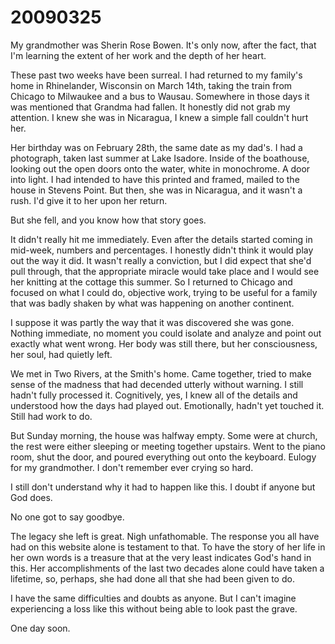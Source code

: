 # 20090325

My grandmother was Sherin Rose Bowen. It's only now, after the fact, that I'm learning the extent of her work and the depth of her heart.

These past two weeks have been surreal. I had returned to my family's home in Rhinelander, Wisconsin on March 14th, taking the train from Chicago to Milwaukee and a bus to Wausau. Somewhere in those days it was mentioned that Grandma had fallen. It honestly did not grab my attention. I knew she was in Nicaragua, I knew a simple fall couldn't hurt her.

Her birthday was on February 28th, the same date as my dad's. I had a photograph, taken last summer at Lake Isadore. Inside of the boathouse, looking out the open doors onto the water, white in monochrome. A door into light. I had intended to have this printed and framed, mailed to the house in Stevens Point. But then, she was in Nicaragua, and it wasn't a rush. I'd give it to her upon her return.

But she fell, and you know how that story goes.

It didn't really hit me immediately. Even after the details started coming in mid-week, numbers and percentages. I honestly didn't think it would play out the way it did. It wasn't really a conviction, but I did expect that she'd pull through, that the appropriate miracle would take place and I would see her knitting at the cottage this summer. So I returned to Chicago and focused on what I could do, objective work, trying to be useful for a family that was badly shaken by what was happening on another continent.

I suppose it was partly the way that it was discovered she was gone. Nothing immediate, no moment you could isolate and analyze and point out exactly what went wrong. Her body was still there, but her consciousness, her soul, had quietly left.

We met in Two Rivers, at the Smith's home. Came together, tried to make sense of the madness that had decended utterly without warning. I still hadn't fully processed it. Cognitively, yes, I knew all of the details and understood how the days had played out. Emotionally, hadn't yet touched it. Still had work to do.

But Sunday morning, the house was halfway empty. Some were at church, the rest were either sleeping or meeting together upstairs. Went to the piano room, shut the door, and poured everything out onto the keyboard. Eulogy for my grandmother. I don't remember ever crying so hard.

I still don't understand why it had to happen like this. I doubt if anyone but God does.

No one got to say goodbye.

The legacy she left is great. Nigh unfathomable.  The response you all have had on this website alone is testament to that. To have the story of her life in her own words is a treasure that at the very least indicates God's hand in this. Her accomplishments of the last two decades alone could have taken a lifetime, so, perhaps, she had done all that she had been given to do.

I have the same difficulties and doubts as anyone. But I can't imagine experiencing a loss like this without being able to look past the grave.

One day soon.

